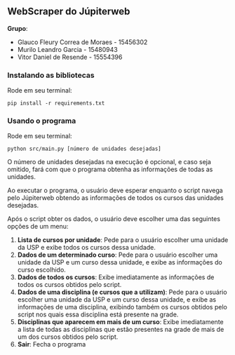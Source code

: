 ## WebScraper do Júpiterweb

**Grupo**:
 - Glauco Fleury Correa de Moraes - 15456302
 - Murilo Leandro Garcia - 15480943
 - Vitor Daniel de Resende - 15554396

### Instalando as bibliotecas

Rode em seu terminal:
```shell
pip install -r requirements.txt
```

### Usando o programa

Rode em seu terminal:
```shell
python src/main.py [número de unidades desejadas]
```

O número de unidades desejadas na execução é opcional, e caso seja
omitido, fará com que o programa obtenha as informações de todas as
unidades.

Ao executar o programa, o usuário deve esperar enquanto o script
navega pelo Júpiterweb obtendo as informações de todos os cursos das
unidades desejadas.

Após o script obter os dados, o usuário deve escolher uma das
seguintes opções de um menu:

1. **Lista de cursos por unidade**: Pede para o usuário escolher uma
  unidade da USP e exibe todos os cursos dessa unidade.
2. **Dados de um determinado curso**: Pede para o usuário escolher uma
  unidade da USP e um curso dessa unidade, e exibe as informações do
  curso escolhido.
3. **Dados de todos os cursos**: Exibe imediatamente as informações de
  todos os cursos obtidos pelo script.
4. **Dados de uma disciplina (e cursos que a utilizam)**: Pede para o
  usuário escolher uma unidade da USP e um curso dessa unidade, e
  exibe as informações de uma disciplina, exibindo também os cursos
  obtidos pelo script nos quais essa disciplina está presente na grade.
5. **Disciplinas que aparecem em mais de um curso**: Exibe
  imediatamente a lista de todas as disciplinas que estão presentes na
  grade de mais de um dos cursos obtidos pelo script.
6. **Sair**: Fecha o programa

